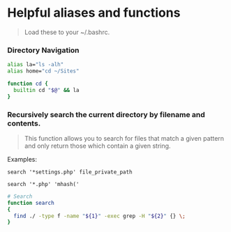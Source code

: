 # Helpful aliases and functions
> Load these to your ~/.bashrc.

### Directory Navigation
```bash
alias la="ls -alh"
alias home="cd ~/Sites"

function cd {
  builtin cd "$@" && la
}
```

### Recursively search the current directory by filename and contents.

> This function allows you to search for files that match a given pattern
> and only return those which contain a given string.

Examples:

`search '*settings.php' file_private_path`

`search '*.php' 'mhash('`

```bash
# Search
function search
{
  find ./ -type f -name "${1}" -exec grep -H "${2}" {} \;
}
```